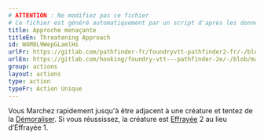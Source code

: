 ```yaml
---
# ATTENTION : Ne modifiez pas ce fichier
# Ce fichier est généré automatiquement par un script d'après les données du module Foundry VTT officiel et de sa traduction
title: Approche menaçante
titleEn: Threatening Approach
id: W4M8L9WepGLamlHs
urlFr: https://gitlab.com/pathfinder-fr/foundryvtt-pathfinder2-fr/-/blob/master/data/actions/W4M8L9WepGLamlHs.htm
urlEn: https://gitlab.com/hooking/foundry-vtt---pathfinder-2e/-/blob/master/packs/data/actions.db/threatening-approach.json
group: actions
layout: actions
type: action
typeFr: Action Unique
---
```

Vous Marchez rapidement jusqu'à être adjacent à une créature et tentez de la [Démoraliser](démoraliser.md). Si vous réussissez, la créature est [Effrayée](../etats/effrayé.md) 2 au lieu d’Effrayée 1.
